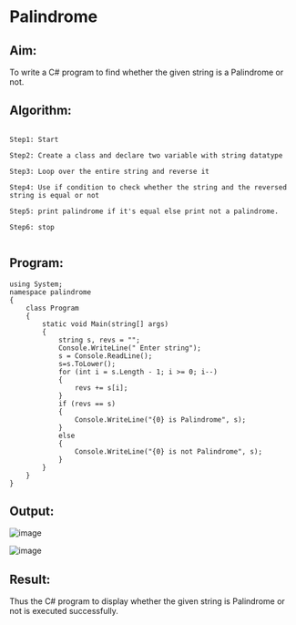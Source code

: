 # Palindrome


## Aim:
To write a C# program to find whether the given string is a Palindrome or not.
## Algorithm:
```

Step1: Start
 
Step2: Create a class and declare two variable with string datatype

Step3: Loop over the entire string and reverse it

Step4: Use if condition to check whether the string and the reversed string is equal or not

Step5: print palindrome if it's equal else print not a palindrome.

Step6: stop


```

## Program:
```
using System;
namespace palindrome
{
    class Program
    {
        static void Main(string[] args)
        {
            string s, revs = "";
            Console.WriteLine(" Enter string");
            s = Console.ReadLine();
            s=s.ToLower();
            for (int i = s.Length - 1; i >= 0; i--)
            {
                revs += s[i];
            }
            if (revs == s)
            {
                Console.WriteLine("{0} is Palindrome", s);
            }
            else
            {
                Console.WriteLine("{0} is not Palindrome", s);
            }
        }
    }
}
```

## Output:


![image](https://user-images.githubusercontent.com/94165326/225877988-de8dffc3-04f6-43a8-99fa-33edfd19cec0.png)


![image](https://user-images.githubusercontent.com/94165326/225876231-097fa192-5f0e-4f0e-be66-cfc8cacb34dd.png)


## Result:
Thus the C# program to display whether the given string is Palindrome or not is executed successfully.
